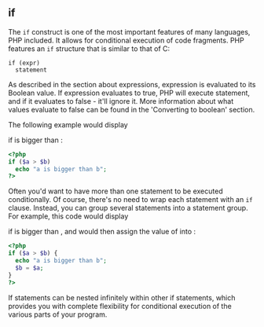 
 
## if
 

 
 The `if` construct is one of the most important features of many languages, PHP included. It allows for conditional execution of code fragments. PHP features an `if` structure that is similar to that of C:  

```
if (expr)
  statement
```
  
 
 As described in the section about expressions, expression is evaluated to its Boolean value. If expression evaluates to true, PHP will execute statement, and if it evaluates to false - it'll ignore it. More information about what values evaluate to false can be found in the 'Converting to boolean' section. 
 
 The following example would display <!-- start computeroutput -->
<!--
a is bigger
  than b
--> if <!-- start varname -->
<!--
$a
--> is bigger than <!-- start varname -->
<!--
$b
-->:  

```php
<?php
if ($a > $b)
  echo "a is bigger than b";
?>
```
  
 
 Often you'd want to have more than one statement to be executed conditionally. Of course, there's no need to wrap each statement with an `if` clause. Instead, you can group several statements into a statement group. For example, this code would display <!-- start computeroutput -->
<!--
a is bigger than b
--> if <!-- start varname -->
<!--
$a
--> is bigger than <!-- start varname -->
<!--
$b
-->, and would then assign the value of <!-- start varname -->
<!--
$a
--> into <!-- start varname -->
<!--
$b
-->:  

```php
<?php
if ($a > $b) {
  echo "a is bigger than b";
  $b = $a;
}
?>
```
  
 
 If statements can be nested infinitely within other if statements, which provides you with complete flexibility for conditional execution of the various parts of your program. 

